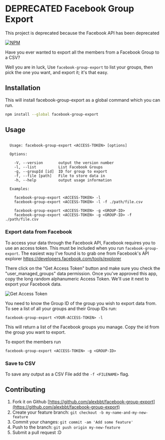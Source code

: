# DEPRECATED Facebook Group Export

This project is deprecated because the Facebook API has been deprecated

[![NPM](https://nodei.co/npm/facebook-group-export.png?compact=true)](https://nodei.co/npm/facebook-group-export/)

Have you ever wanted to export all the members from a Facebook Group to a CSV?

Well you are in luck, Use `facebook-group-export` to list your groups, then pick the one you want, and export it; it's that easy.

## Installation

This will install facebook-group-export as a global command which you can run.

``` bash
npm install --global facebook-group-export
```

## Usage

``` text

  Usage: facebook-group-export <ACCESS-TOKEN> [options]

  Options:

    -V, --version       output the version number
    -l, --list          List Facebook Groups
    -g, --groupId [id]  ID for group to export
    -f, --file [path]   File to store data in
    -h, --help          output usage information

  Examples:

    facebook-group-export <ACCESS-TOKEN> -l
    facebook-group-export <ACCESS-TOKEN> -l -f ./path/file.csv

    facebook-group-export <ACCESS-TOKEN> -g <GROUP-ID>
    facebook-group-export <ACCESS-TOKEN> -g <GROUP-ID> -f ./path/file.csv

```

### Export data from Facebook

To access your data through the Facebook API, Facebook requires you to use an access token. This must be included when you run `facebook-group-export`. The easiest way I've found is to grab one from Facebook's API explorer https://developers.facebook.com/tools/explorer

There click on the "Get Access Token" button and make sure you check the "user_managed_groups" data permission. Once you've approved this app, copy the long random alphanumeric Access Token. We'll use it next to export your Facebook data.

![Get Access Token](https://cloud.githubusercontent.com/assets/7255363/20385186/50e94bde-ac6b-11e6-954f-58292223b5fd.png)

You need to know the Group ID of the group you wish to export data from. To see a list of all your groups and their Group IDs run:

`facebook-group-export <YOUR-ACCESS-TOKEN> -l`

This will return a list of the Facebook groups you manage.
Copy the id from the group you want to export.

To export the members run

`facebook-group-export <ACCESS-TOKEN> -g <GROUP-ID>`

### Save to CSV

To save any output as a CSV File add the `-f <FILENAME>` flag.

## Contributing

1. Fork it on Github [https://github.com/alexbbt/facebook-group-export](https://github.com/alexbbt/facebook-group-export)
2. Create your feature branch: `git checkout -b my-name-and-my-new-feature`
3. Commit your changes: `git commit -am 'Add some feature'`
4. Push to the branch: `git push origin my-new-feature`
5. Submit a pull request :D
